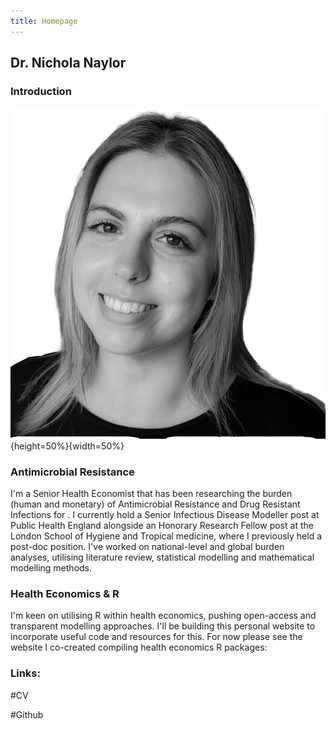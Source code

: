 ```yaml
---
title: Homepage
---
```


## Dr. Nichola Naylor

### Introduction 

![NN_BW](/images/NN_BW.png){height=50%}{width=50%}

### Antimicrobial Resistance

I'm a Senior Health Economist that has been researching the burden (human and monetary) of Antimicrobial Resistance and Drug Resistant Infections for . I currently hold a Senior Infectious Disease Modeller post at Public Health England alongside an Honorary Research Fellow post at the London School of Hygiene and Tropical medicine, where I previously held a post-doc position. I've worked on national-level and global burden analyses, utilising literature review, statistical modelling and mathematical modelling methods.


### Health Economics & R

I'm keen on utilising R within health economics, pushing open-access and transparent modelling approaches. I'll be building this personal website to incorporate useful code and resources for this. For now please see the website I co-created compiling health economics R packages:




### Links:

#CV 

#Github
